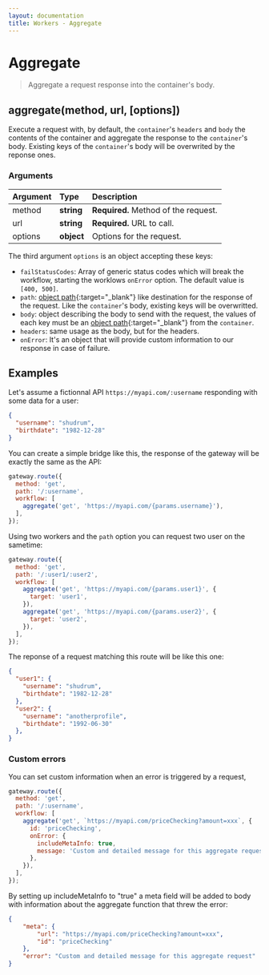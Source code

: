 ```yaml
---
layout: documentation
title: Workers - Aggregate
---
```


# Aggregate

> Aggregate a request response into the container's body.

## aggregate(method, url, [options])

Execute a request with, by default, the `container`'s `headers` and `body` the contents of the
container and aggregate the response to the `container`'s body. Existing keys of the `container`'s
body will be overwrited by the reponse ones.

### Arguments

| Argument | Type       | Description                                 |
| :------- | :--------- | :------------------------------------------ |
| method   | **string** | **Required.** Method of the request.        |
| url      | **string** | **Required.** URL to call.                  |
| options  | **object** | Options for the request.                    |

The third argument `options` is an object accepting these keys:

 - `failStatusCodes`: Array of generic status codes which will break the workflow, starting the
 worklows `onError` option. The default value is `[400, 500]`.
 - `path`: [object path](https://github.com/mariocasciaro/object-path){:target="_blank"} like
 destination for the response of the request. Like the `container`'s body, existing keys will be
 overwritted.
 - `body`: object describing the body to send with the request, the values of each key must be an
 [object path](https://github.com/mariocasciaro/object-path){:target="_blank"} from the `container`.
 - `headers`: same usage as the body, but for the headers.
 - `onError`: It's an object that will provide custom information to our response in case of failure.

## Examples

Let's assume a fictionnal API `https://myapi.com/:username` responding with some data for a user:

```json
{
  "username": "shudrum",
  "birthdate": "1982-12-28"
}
```

You can create a simple bridge like this, the response of the gateway will be exactly the same as
the API:

```js
gateway.route({
  method: 'get',
  path: '/:username',
  workflow: [
    aggregate('get', 'https://myapi.com/{params.username}'),
  ],
});
```

Using two workers and the `path` option you can request two user on the sametime:

```js
gateway.route({
  method: 'get',
  path: '/:user1/:user2',
  workflow: [
    aggregate('get', 'https://myapi.com/{params.user1}', {
      target: 'user1',
    }),
    aggregate('get', 'https://myapi.com/{params.user2}', {
      target: 'user2',
    }),
  ],
});
```

The reponse of a request matching this route will be like this one:

```json
{
  "user1": {
    "username": "shudrum",
    "birthdate": "1982-12-28"
  },
  "user2": {
    "username": "anotherprofile",
    "birthdate": "1992-06-30"
  },
}
```

### Custom errors

You can set custom information when an error is triggered by a request,

```js
gateway.route({
  method: 'get',
  path: '/:username',
  workflow: [
    aggregate('get', `https://myapi.com/priceChecking?amount=xxx`, {
      id: 'priceChecking',
      onError: {
        includeMetaInfo: true,
        message: 'Custom and detailed message for this aggregate request',
      },
    }),
  ],
});
```

By setting up includeMetaInfo to "true" a meta field will be added to body with information about the aggregate function that threw the error:

```json
{
    "meta": {
        "url": "https://myapi.com/priceChecking?amount=xxx",
        "id": "priceChecking"
    },
    "error": "Custom and detailed message for this aggregate request"
}
```